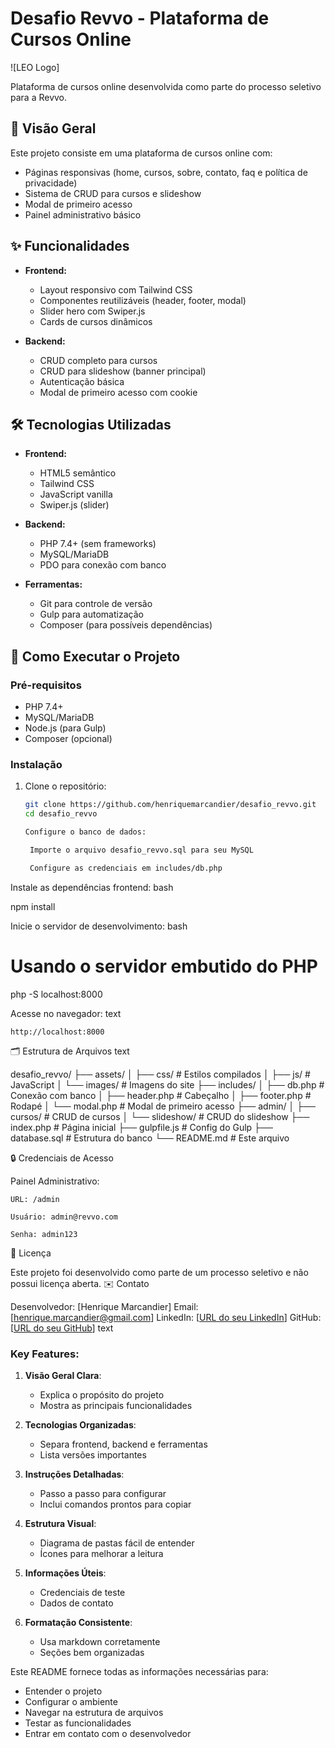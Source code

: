 # Desafio Revvo - Plataforma de Cursos Online

![LEO Logo]

Plataforma de cursos online desenvolvida como parte do processo seletivo para a Revvo.

## 📌 Visão Geral

Este projeto consiste em uma plataforma de cursos online com:

- Páginas responsivas (home, cursos, sobre, contato, faq e política de privacidade)
- Sistema de CRUD para cursos e slideshow
- Modal de primeiro acesso
- Painel administrativo básico

## ✨ Funcionalidades

- **Frontend:**
  - Layout responsivo com Tailwind CSS
  - Componentes reutilizáveis (header, footer, modal)
  - Slider hero com Swiper.js
  - Cards de cursos dinâmicos

- **Backend:**
  - CRUD completo para cursos
  - CRUD para slideshow (banner principal)
  - Autenticação básica
  - Modal de primeiro acesso com cookie

## 🛠 Tecnologias Utilizadas

- **Frontend:**
  - HTML5 semântico
  - Tailwind CSS
  - JavaScript vanilla
  - Swiper.js (slider)

- **Backend:**
  - PHP 7.4+ (sem frameworks)
  - MySQL/MariaDB
  - PDO para conexão com banco

- **Ferramentas:**
  - Git para controle de versão
  - Gulp para automatização
  - Composer (para possíveis dependências)

## 🚀 Como Executar o Projeto

### Pré-requisitos

- PHP 7.4+
- MySQL/MariaDB
- Node.js (para Gulp)
- Composer (opcional)

### Instalação

1. Clone o repositório:
   ```bash
   git clone https://github.com/henriquemarcandier/desafio_revvo.git
   cd desafio_revvo

   Configure o banco de dados:

    Importe o arquivo desafio_revvo.sql para seu MySQL

    Configure as credenciais em includes/db.php

Instale as dependências frontend:
bash

npm install

Inicie o servidor de desenvolvimento:
bash

# Usando o servidor embutido do PHP
php -S localhost:8000

Acesse no navegador:
text

    http://localhost:8000

🗂 Estrutura de Arquivos
text

desafio_revvo/
├── assets/
│   ├── css/          # Estilos compilados
│   ├── js/           # JavaScript
│   └── images/       # Imagens do site
├── includes/
│   ├── db.php        # Conexão com banco
│   ├── header.php    # Cabeçalho
│   ├── footer.php    # Rodapé
│   └── modal.php     # Modal de primeiro acesso
├── admin/
│   ├── cursos/       # CRUD de cursos
│   └── slideshow/    # CRUD do slideshow
├── index.php         # Página inicial
├── gulpfile.js       # Config do Gulp
├── database.sql      # Estrutura do banco
└── README.md         # Este arquivo

🔒 Credenciais de Acesso

Painel Administrativo:

    URL: /admin

    Usuário: admin@revvo.com

    Senha: admin123

📝 Licença

Este projeto foi desenvolvido como parte de um processo seletivo e não possui licença aberta.
✉️ Contato

Desenvolvedor: [Henrique Marcandier]
Email: [henrique.marcandier@gmail.com]
LinkedIn: [[URL do seu LinkedIn](https://www.linkedin.com/in/henrique-marcandier-25492518/)]
GitHub: [[URL do seu GitHub](https://github.com/henriquemarcandier/)]
text


### Key Features:

1. **Visão Geral Clara**:
   - Explica o propósito do projeto
   - Mostra as principais funcionalidades

2. **Tecnologias Organizadas**:
   - Separa frontend, backend e ferramentas
   - Lista versões importantes

3. **Instruções Detalhadas**:
   - Passo a passo para configurar
   - Inclui comandos prontos para copiar

4. **Estrutura Visual**:
   - Diagrama de pastas fácil de entender
   - Ícones para melhorar a leitura

5. **Informações Úteis**:
   - Credenciais de teste
   - Dados de contato

6. **Formatação Consistente**:
   - Usa markdown corretamente
   - Seções bem organizadas

Este README fornece todas as informações necessárias para:
- Entender o projeto
- Configurar o ambiente
- Navegar na estrutura de arquivos
- Testar as funcionalidades
- Entrar em contato com o desenvolvedor